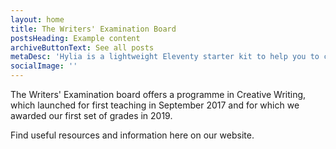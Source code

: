```yaml
---
layout: home
title: The Writers' Examination Board
postsHeading: Example content
archiveButtonText: See all posts
metaDesc: 'Hylia is a lightweight Eleventy starter kit to help you to create your own blog or personal website.'
socialImage: ''
---
```


The Writers' Examination board offers a programme in Creative Writing, which launched for first teaching in September 2017 and for which we awarded our first set of grades in 2019. 

Find useful resources and information here on our website.